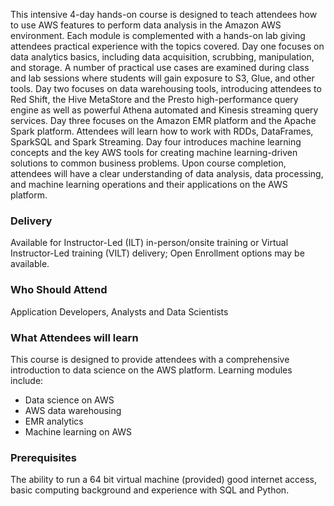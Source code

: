<!-- Data Science on AWS -->

This intensive 4-day hands-on course is designed to teach attendees how to use AWS features to perform data analysis in the Amazon AWS environment. Each module is complemented with a hands-on lab giving attendees practical experience with the topics covered. Day one focuses on data analytics basics, including data acquisition, scrubbing, manipulation, and storage. A number of practical use cases are examined during class and lab sessions where students will gain exposure to S3, Glue, and other tools. Day two focuses on data warehousing tools, introducing attendees to Red Shift, the Hive MetaStore and the Presto high-performance query engine as well as powerful Athena automated and Kinesis streaming query services. Day three focuses on the Amazon EMR platform and the Apache Spark platform. Attendees will learn how to work with RDDs, DataFrames, SparkSQL and Spark Streaming. Day four introduces machine learning concepts and the key AWS tools for creating machine learning-driven solutions to common business problems. Upon course completion, attendees will have a clear understanding of data analysis, data processing, and machine learning operations and their applications on the AWS platform.

### Delivery

Available for Instructor-Led (ILT) in-person/onsite training or Virtual Instructor-Led training (VILT) delivery; Open Enrollment options may be available.


### Who Should Attend

Application Developers, Analysts and Data Scientists


### What Attendees will learn

This course is designed to provide attendees with a comprehensive introduction to data science on the AWS platform.
Learning modules include:

- Data science on AWS
- AWS data warehousing
- EMR analytics
- Machine learning on AWS

### Prerequisites

The ability to run a 64 bit virtual machine (provided) good internet access, basic computing background and experience with SQL and Python.



